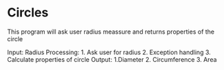 # Circles
This program will ask user radius meassure and returns properties of the circle

Input: Radius
Processing: 1. Ask user for radius
			2. Exception handling
			3. Calculate properties of circle
Output: 1.Diameter
		2. Circumference
		3. Area
